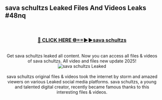 ## sava schultzs Leaked Files And Videos Leaks #48nq
<br>
<div align="center">
<h3><a href="https://watchclip.my.id/sava schultzs" rel="nofollow">🔴 CLICK HERE 🌐==►►sava schultzs</a></h3>
<br>
Get sava schultzs leaked all content. Now you can access all files & videos of sava schultzs. All video and files new update 2025!
<br>
<a href="https://watchclip.my.id/sava schultzs" rel="nofollow" data-target="animated-image.originalLink"><img src="https://i.ibb.co.com/WyWwxjT/player-gif2.gif" alt="sava schultzs Leaked" style="max-width: 100%; display: inline-block;" data-target="animated-image.originalImage"></a>
<br><br>
sava schultzs original files & videos took the internet by storm and amazed viewers on various Leaked social media platforms. sava schultzs, a young and talented digital creator, recently became famous thanks to this interesting files & videos.
</div>
<br>